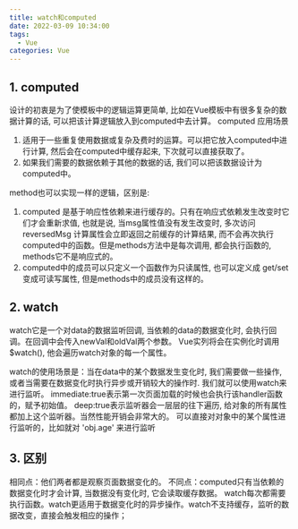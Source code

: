 ```yaml
---
title: watch和computed
date: 2022-03-09 10:34:00
tags: 
  - Vue
categories: Vue
---
```

## 1. computed
设计的初衷是为了使模板中的逻辑运算更简单, 比如在Vue模板中有很多复杂的数据计算的话, 可以把该计算逻辑放入到computed中去计算。
computed 应用场景
1. 适用于一些重复使用数据或复杂及费时的运算。可以把它放入computed中进行计算, 然后会在computed中缓存起来, 下次就可以直接获取了。
2. 如果我们需要的数据依赖于其他的数据的话, 我们可以把该数据设计为computed中。

method也可以实现一样的逻辑，区别是:
1. computed 是基于响应性依赖来进行缓存的。只有在响应式依赖发生改变时它们才会重新求值, 也就是说, 当msg属性值没有发生改变时, 多次访问 reversedMsg 计算属性会立即返回之前缓存的计算结果, 而不会再次执行computed中的函数。但是methods方法中是每次调用, 都会执行函数的, methods它不是响应式的。
2. computed中的成员可以只定义一个函数作为只读属性, 也可以定义成 get/set变成可读写属性, 但是methods中的成员没有这样的。

## 2. watch
watch它是一个对data的数据监听回调, 当依赖的data的数据变化时, 会执行回调。在回调中会传入newVal和oldVal两个参数。
Vue实列将会在实例化时调用$watch(), 他会遍历watch对象的每一个属性。

watch的使用场景是：当在data中的某个数据发生变化时, 我们需要做一些操作, 或者当需要在数据变化时执行异步或开销较大的操作时. 我们就可以使用watch来进行监听。
immediate:true表示第一次页面加载的时候也会执行该handler函数的，赋予初始值。
deep:true表示监听器会一层层的往下遍历, 给对象的所有属性都加上这个监听器。当然性能开销会非常大的。
可以直接对对象中的某个属性进行监听的，比如就对 'obj.age' 来进行监听

## 3. 区别
相同点：他们两者都是观察页面数据变化的。
不同点：computed只有当依赖的数据变化时才会计算, 当数据没有变化时, 它会读取缓存数据。
watch每次都需要执行函数。watch更适用于数据变化时的异步操作。watch不支持缓存，监听的数据改变，直接会触发相应的操作；


